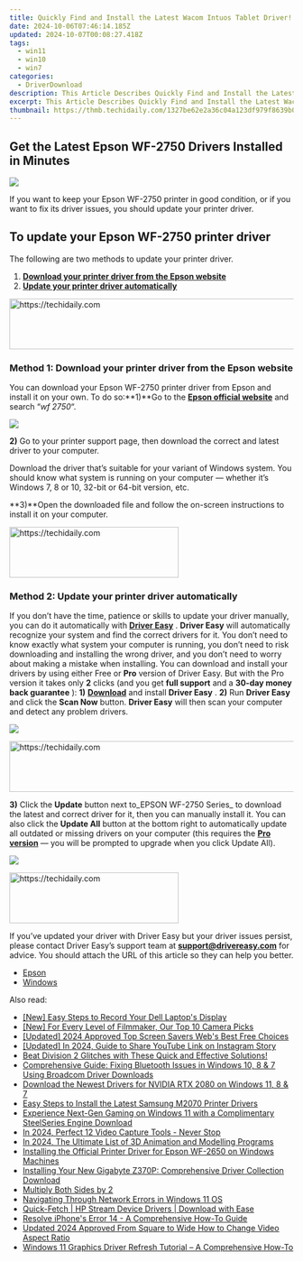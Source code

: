 ```yaml
---
title: Quickly Find and Install the Latest Wacom Intuos Tablet Driver!
date: 2024-10-06T07:46:14.185Z
updated: 2024-10-07T00:08:27.418Z
tags:
  - win11
  - win10
  - win7
categories:
  - DriverDownload
description: This Article Describes Quickly Find and Install the Latest Wacom Intuos Tablet Driver!
excerpt: This Article Describes Quickly Find and Install the Latest Wacom Intuos Tablet Driver!
thumbnail: https://thmb.techidaily.com/1327be62e2a36c04a123df979f8639b0dac23eaf84d67c3864e5678ef96194e7.jpg
---
```


## Get the Latest Epson WF-2750 Drivers Installed in Minutes

![](https://images.drivereasy.com/wp-content/uploads/2018/06/img_5b28dec431ce7-300x214.jpg)

If you want to keep your Epson WF-2750 printer in good condition, or if you want to fix its driver issues, you should update your printer driver.

## To update your Epson WF-2750 printer driver

The following are two methods to update your printer driver.

1. [**Download your printer driver from the Epson website**](https://tools.techidaily.com/drivereasy/download/)
2. [**Update your printer driver automatically**](https://tools.techidaily.com/drivereasy/download/)

<!-- affiliate ads begin -->
<a href="https://aligracehair.sjv.io/c/5597632/1915810/19272" target="_top" id="1915810">
  <img src="//a.impactradius-go.com/display-ad/19272-1915810" border="0" alt="https://techidaily.com" width="728" height="90"/>
</a>
<img height="0" width="0" src="https://aligracehair.sjv.io/i/5597632/1915810/19272" style="position:absolute;visibility:hidden;" border="0" />
<!-- affiliate ads end -->

### Method 1: Download your printer driver from the Epson website

You can download your Epson WF-2750 printer driver from Epson and install it on your own. To do so:**1)**Go to the **[Epson official website](https://epson.com/usa)**  and search “_wf 2750_“.

![](https://images.drivereasy.com/wp-content/uploads/2018/06/img_5b28e154bdaaa.jpg)

**2)** Go to your printer support page, then download the correct and latest driver to your computer.

 Download the driver that’s suitable for your variant of Windows system. You should know what system is running on your computer — whether it’s Windows 7, 8 or 10, 32-bit or 64-bit version, etc.

**3)**Open the downloaded file and follow the on-screen instructions to install it on your computer.

<!-- affiliate ads begin -->
<a href="https://aligracehair.sjv.io/c/5597632/2135356/19272" target="_top" id="2135356">
  <img src="//a.impactradius-go.com/display-ad/19272-2135356" border="0" alt="https://techidaily.com" width="300" height="90"/>
</a>
<img height="0" width="0" src="https://aligracehair.sjv.io/i/5597632/2135356/19272" style="position:absolute;visibility:hidden;" border="0" />
<!-- affiliate ads end -->

### Method 2: Update your printer driver automatically

If you don’t have the time, patience or skills to update your driver manually, you can do it automatically with [**Driver Easy**](https://tools.techidaily.com/drivereasy/download/) . **Driver Easy**  will automatically recognize your system and find the correct drivers for it. You don’t need to know exactly what system your computer is running, you don’t need to risk downloading and installing the wrong driver, and you don’t need to worry about making a mistake when installing.  You can download and install your drivers by using either Free or **Pro**  version of Driver Easy. But with the Pro version it takes only **2**  clicks (and you get **full support** and a **30-day money back guarantee** ): **1)** [**Download**](https://tools.techidaily.com/drivereasy/download/) and install **Driver Easy** . **2)** Run **Driver Easy** and click the **Scan Now** button. **Driver Easy**  will then scan your computer and detect any problem drivers.

![](https://images.drivereasy.com/wp-content/uploads/2018/06/img_5b1a66b4a3dfe.jpg)

<!-- affiliate ads begin -->
<a href="https://appsumo.8odi.net/c/5597632/2049383/7443" target="_top" id="2049383">
  <img src="//a.impactradius-go.com/display-ad/7443-2049383" border="0" alt="https://techidaily.com" width="728" height="90"/>
</a>
<img height="0" width="0" src="https://appsumo.8odi.net/i/5597632/2049383/7443" style="position:absolute;visibility:hidden;" border="0" />
<!-- affiliate ads end -->

**3)**  Click the **Update**  button next to_EPSON WF-2750 Series_ to download the latest and correct driver for it, then you can manually install it. You can also click the **Update All**  button at the bottom right to automatically update all outdated or missing drivers on your computer (this requires the **[Pro version](https://tools.techidaily.com/drivereasy/download/)**  — you will be prompted to upgrade when you click Update All).

![](https://images.drivereasy.com/wp-content/uploads/2018/06/img_5b28e43c618f2.jpg)

<!-- affiliate ads begin -->
<a href="https://aligracehair.sjv.io/c/5597632/1948891/19272" target="_top" id="1948891">
  <img src="//a.impactradius-go.com/display-ad/19272-1948891" border="0" alt="https://techidaily.com" width="300" height="90"/>
</a>
<img height="0" width="0" src="https://aligracehair.sjv.io/i/5597632/1948891/19272" style="position:absolute;visibility:hidden;" border="0" />
<!-- affiliate ads end -->

 If you’ve updated your driver with Driver Easy but your driver issues persist, please contact Driver Easy’s support team at **[support@drivereasy.com](https://tools.techidaily.com/drivereasy/download/)**  for advice. You should attach the URL of this article so they can help you better.

* [Epson](https://tools.techidaily.com/drivereasy/download/)
* [Windows](https://tools.techidaily.com/drivereasy/download/)

<ins class="adsbygoogle"
     style="display:block"
     data-ad-format="autorelaxed"
     data-ad-client="ca-pub-7571918770474297"
     data-ad-slot="1223367746"></ins>

<ins class="adsbygoogle"
     style="display:block"
     data-ad-client="ca-pub-7571918770474297"
     data-ad-slot="8358498916"
     data-ad-format="auto"
     data-full-width-responsive="true"></ins>

<span class="atpl-alsoreadstyle">Also read:</span>
<div><ul>
<li><a href="https://screen-capture.techidaily.com/new-easy-steps-to-record-your-dell-laptops-display/"><u>[New] Easy Steps to Record Your Dell Laptop's Display</u></a></li>
<li><a href="https://some-knowledge.techidaily.com/new-for-every-level-of-filmmaker-our-top-10-camera-picks/"><u>[New] For Every Level of Filmmaker, Our Top 10 Camera Picks</u></a></li>
<li><a href="https://screen-activity-recording.techidaily.com/updated-2024-approved-top-screen-savers-webs-best-free-choices/"><u>[Updated] 2024 Approved Top Screen Savers Web's Best Free Choices</u></a></li>
<li><a href="https://instagram-video-recordings.techidaily.com/updated-in-2024-guide-to-share-youtube-link-on-instagram-story/"><u>[Updated] In 2024, Guide to Share YouTube Link on Instagram Story</u></a></li>
<li><a href="https://win-blog.techidaily.com/beat-division-2-glitches-with-these-quick-and-effective-solutions/"><u>Beat Division 2 Glitches with These Quick and Effective Solutions!</u></a></li>
<li><a href="https://driver-download.techidaily.com/comprehensive-guide-fixing-bluetooth-issues-in-windows-10-8-and-7-using-broadcom-driver-downloads/"><u>Comprehensive Guide: Fixing Bluetooth Issues in Windows 10, 8 & 7 Using Broadcom Driver Downloads</u></a></li>
<li><a href="https://driver-download.techidaily.com/download-the-newest-drivers-for-nvidia-rtx-2080-on-windows-11-8-and-7/"><u>Download the Newest Drivers for NVIDIA RTX 2080 on Windows 11, 8 & 7</u></a></li>
<li><a href="https://driver-download.techidaily.com/easy-steps-to-install-the-latest-samsung-m2070-printer-drivers/"><u>Easy Steps to Install the Latest Samsung M2070 Printer Drivers</u></a></li>
<li><a href="https://driver-download.techidaily.com/experience-next-gen-gaming-on-windows-11-with-a-complimentary-steelseries-engine-download/"><u>Experience Next-Gen Gaming on Windows 11 with a Complimentary SteelSeries Engine Download</u></a></li>
<li><a href="https://video-screen-grab.techidaily.com/in-2024-perfect-12-video-capture-tools-never-stop/"><u>In 2024, Perfect 12 Video Capture Tools - Never Stop</u></a></li>
<li><a href="https://article-posts.techidaily.com/in-2024-the-ultimate-list-of-3d-animation-and-modelling-programs/"><u>In 2024, The Ultimate List of 3D Animation and Modelling Programs</u></a></li>
<li><a href="https://driver-download.techidaily.com/installing-the-official-printer-driver-for-epson-wf-2650-on-windows-machines/"><u>Installing the Official Printer Driver for Epson WF-2650 on Windows Machines</u></a></li>
<li><a href="https://driver-download.techidaily.com/installing-your-new-gigabyte-z370p-comprehensive-driver-collection-download/"><u>Installing Your New Gigabyte Z370P: Comprehensive Driver Collection Download</u></a></li>
<li><a href="https://driver-download.techidaily.com/multiply-both-sides-by-2/"><u>Multiply Both Sides by 2</u></a></li>
<li><a href="https://win11.techidaily.com/navigating-through-network-errors-in-windows-11-os/"><u>Navigating Through Network Errors in Windows 11 OS</u></a></li>
<li><a href="https://driver-download.techidaily.com/quick-fetch-hp-stream-device-drivers-download-with-ease/"><u>Quick-Fetch | HP Stream Device Drivers | Download with Ease</u></a></li>
<li><a href="https://fox-that.techidaily.com/resolve-iphones-error-14-a-comprehensive-how-to-guide/"><u>Resolve iPhone's Error 14 - A Comprehensive How-To Guide</u></a></li>
<li><a href="https://smart-video-editing.techidaily.com/updated-2024-approved-from-square-to-wide-how-to-change-video-aspect-ratio/"><u>Updated 2024 Approved From Square to Wide How to Change Video Aspect Ratio</u></a></li>
<li><a href="https://driver-download.techidaily.com/windows-11-graphics-driver-refresh-tutorial-a-comprehensive-how-to/"><u>Windows 11 Graphics Driver Refresh Tutorial – A Comprehensive How-To</u></a></li>
</ul></div>

